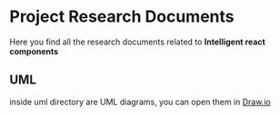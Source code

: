 # Project Research Documents

Here you find all the research documents related to **Intelligent react components**

## UML

inside uml directory are UML diagrams, you can open them in [Draw.io][draw.io link]

[draw.io link]: https://draw.io/
